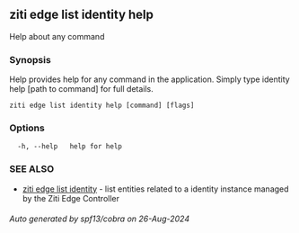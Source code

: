 ## ziti edge list identity help

Help about any command

### Synopsis

Help provides help for any command in the application.
Simply type identity help [path to command] for full details.

```
ziti edge list identity help [command] [flags]
```

### Options

```
  -h, --help   help for help
```

### SEE ALSO

* [ziti edge list identity](../identity.md)	 - list entities related to a identity instance managed by the Ziti Edge Controller

###### Auto generated by spf13/cobra on 26-Aug-2024
